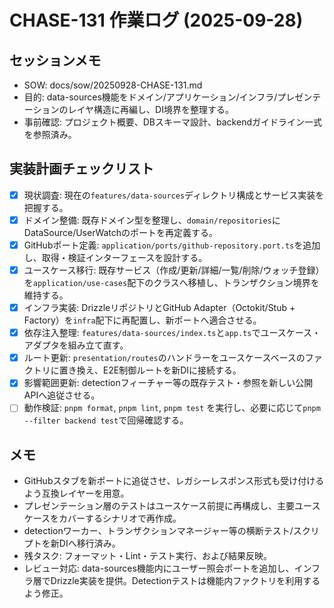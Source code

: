 # CHASE-131 作業ログ (2025-09-28)

## セッションメモ
- SOW: docs/sow/20250928-CHASE-131.md
- 目的: data-sources機能をドメイン/アプリケーション/インフラ/プレゼンテーションのレイヤ構造に再編し、DI境界を整理する。
- 事前確認: プロジェクト概要、DBスキーマ設計、backendガイドライン一式を参照済み。

## 実装計画チェックリスト
- [x] 現状調査: 現在の`features/data-sources`ディレクトリ構成とサービス実装を把握する。
- [x] ドメイン整備: 既存ドメイン型を整理し、`domain/repositories`にDataSource/UserWatchのポートを再定義する。
- [x] GitHubポート定義: `application/ports/github-repository.port.ts`を追加し、取得・検証インターフェースを設計する。
- [x] ユースケース移行: 既存サービス（作成/更新/詳細/一覧/削除/ウォッチ登録）を`application/use-cases`配下のクラスへ移植し、トランザクション境界を維持する。
- [x] インフラ実装: DrizzleリポジトリとGitHub Adapter（Octokit/Stub + Factory）を`infra`配下に再配置し、新ポートへ適合させる。
- [x] 依存注入整理: `features/data-sources/index.ts`と`app.ts`でユースケース・アダプタを組み立て直す。
- [x] ルート更新: `presentation/routes`のハンドラーをユースケースベースのファクトリに置き換え、E2E制御ルートを新DIに接続する。
- [x] 影響範囲更新: detectionフィーチャー等の既存テスト・参照を新しい公開APIへ追従させる。
- [ ] 動作検証: `pnpm format`, `pnpm lint`, `pnpm test` を実行し、必要に応じて`pnpm --filter backend test`で回帰確認する。

## メモ
- GitHubスタブを新ポートに追従させ、レガシーレスポンス形式も受け付けるよう互換レイヤーを用意。
- プレゼンテーション層のテストはユースケース前提に再構成し、主要ユースケースをカバーするシナリオで再作成。
- detectionワーカー、トランザクションマネージャー等の横断テスト/スクリプトを新DIへ移行済み。
- 残タスク: フォーマット・Lint・テスト実行、および結果反映。
- レビュー対応: data-sources機能内にユーザー照会ポートを追加し、インフラ層でDrizzle実装を提供。Detectionテストは機能内ファクトリを利用するよう修正。
